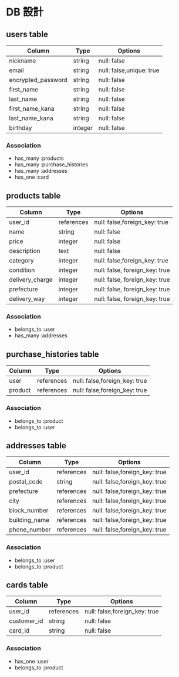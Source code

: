 # DB 設計

## users table

| Column               | Type     | Options                  |
| ----------           | ------   | ----------------------   |
| nickname             | string   | null: false              |
| email                | string   | null: false,unique: true |
| encrypted_password   | string   | null: false              |
| first_name           | string   | null: false              |
| last_name            | string   | null: false              |
| first_name_kana      | string   | null: false              |
| last_name_kana       | string   | null: false              |
| birthday             | integer  | null: false              |

### Association

- has_many :products
- has_many :purchase_histories
- has_many :addresses
- has_one :card


## products table

| Column           | Type        | Options                           |
| ----------       | ----------  | -----------                       |
| user_id          | references  | null: false,foreign_key: true     |
| name             | string      | null: false                       |
| price            | integer     | null: false                       |
| description      | text        | null: false                       |
| category         | integer     | null: false,foreign_key: true     |
| condition        | integer     | null: false, foreign_key: true    |
| delivery_charge  | integer     | null: false, foreign_key: true    |
| prefecture       | integer     | null: false, foreign_key: true    |
| delivery_way     | integer     | null: false, foreign_key: true    |


### Association

- belongs_to :user
- has_many :addresses

## purchase_histories table

| Column       | Type        | Options                             |
| ----------   | ----------  | -----------                         |
| user         | references  | null: false,foreign_key: true       |
| product      | references  | null: false,foreign_key: true       |

### Association

- belongs_to :product
- belongs_to :user

## addresses table

| Column          | Type        | Options                         |
| ----------      | ----------  | -----------                     |
| user_id         | references  | null: false,foreign_key: true   |
| postal_code     | string      | null: false,foreign_key: true   |
| prefecture      | references  | null: false,foreign_key: true   |
| city            | references  | null: false,foreign_key: true   |
| block_number    | references  | null: false,foreign_key: true   |
| building_name   | references  | null: false,foreign_key: true   |
| phone_number    | references  | null: false,foreign_key: true   |

### Association

- belongs_to :user
- belongs_to :product

##  cards table

| Column       | Type        | Options                        |
| ----------   | ----------  | -----------                    |
| user_id      | references  | null: false,foreign_key: true  |
| customer_id  | string      | null: false                    |
| card_id      | string      | null: false                    |

### Association

- has_one :user
- belongs_to :product